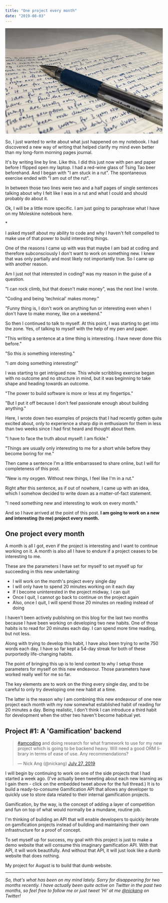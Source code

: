 ```yaml
---
title: "One project every month"
date: "2019-08-03"
---
```


![one project every month nickang blog](images/one-project-every-month-nickang-blog-1024x683.jpg)

So, I just wanted to write about what just happened on my notebook. I had discovered a new way of writing that helped clarify my mind even better than my long-form morning pages journal.

It's by writing line by line. Like this. I did this just now with pen and paper before I flipped open my laptop. I had a red-wine glass of Tsing Tao beer beforehand. And I began with "I am stuck in a rut". The spontaneous exercise ended with "I am out of the rut".

In between those two lines were two and a half pages of single sentences talking about why I felt like I was in a rut and what I could and should probably do about it.

Ok, I will be a little more specific. I am just going to paraphrase what I have on my Moleskine notebook here.

\*

I asked myself about my ability to code and why I haven't felt compelled to make use of that power to build interesting things.

One of the reasons I came up with was that maybe I am bad at coding and therefore subconsciously I don't want to work on something new. I knew that was only partially and most likely not importantly true. So I came up with another reason.

Am I just not that interested in coding? was my reason in the guise of a question.

"I can rock climb, but that doesn't make money", was the next line I wrote.

"Coding and being 'technical' makes money."

"Funny thing is, I don't work on anything fun or interesting even when I don't have to make money, like on a weekend."

So then I continued to talk to myself. At this point, I was starting to get into the zone. Yes, of talking to myself with the help of my pen and paper.

"This writing a sentence at a time thing is interesting. I have never done this before."

"So this _is_ something interesting."

"I _am_ doing something interesting!"

I was starting to get intrigued now. This whole scribbling exercise began with no outcome and no structure in mind, but it was beginning to take shape and heading towards an outcome.

"The power to build software is more or less at my fingertips."

"But I put it off because I don't feel passionate enough about building anything."

Here, I wrote down two examples of projects that I had recently gotten quite excited about, only to experience a sharp dip in enthusiasm for them in less than two weeks since I had first heard and thought about them.

"I have to face the truth about myself: I am fickle."

"Things are usually only interesting to me for a short while before they become boring for me."

Then came a sentence I'm a little embarrassed to share online, but I will for completeness of this post.

"New is my oxygen. Without new things, I feel like I'm in a rut."

Right after this sentence, as if out of nowhere, I came up with an idea, which I somehow decided to write down as a matter-of-fact statement.

"I need something new and interesting to work on every month."

And so I have arrived at the point of this post. **I am going to work on a new and interesting (to me) project every month.**

## One project every month

A month is all I got, even if the project is interesting and I want to continue working on it. A month is also all I have to endure if a project ceases to be interesting to me.

These are the parameters I have set for myself to set myself up for succeeding in this new undertaking:

- I will work on the month's project every single day
- I will only have to spend 20 minutes working on it each day
- If I become uninterested in the project midway, I can quit
- Once I quit, I cannot go back to continue on the project again
- Also, once I quit, I will spend those 20 minutes on reading instead of doing

I haven't been actively publishing on this blog for the last two months because I have been working on developing two new habits. One of those habits is to read for 20 minutes each day. I can spend more time reading, but not less.

Along with trying to develop this habit, I have also been trying to write 750 words each day. I have so far kept a 54-day streak for both of these purportedly life-changing habits.

The point of bringing this up is to lend context to why I setup those parameters for myself on this new endeavour. Those parameters have worked really well for me so far.

The key elements are to work on the thing every single day, and to be careful to only try developing one new habit at a time.

The latter is the reason why I am combining this new endeavour of one new project each month with my now somewhat established habit of reading for 20 minutes a day. Being realistic, I don't think I can introduce a third habit for development when the other two haven't become habitual yet.

## Project #1: A 'Gamification' backend

<blockquote class="twitter-tweet"><p lang="en" dir="ltr"><a href="https://twitter.com/hashtag/amcoding?src=hash&amp;ref_src=twsrc%5Etfw">#amcoding</a> and doing research for what framework to use for my new project which is going to be backend heavy. Will need a good ORM library in terms of ease of use. Any recommendations?</p>— Nick Ang (@nickang) <a href="https://twitter.com/nickang/status/1154974884956479489?ref_src=twsrc%5Etfw">July 27, 2019</a></blockquote>

<script async src="https://platform.twitter.com/widgets.js" charset="utf-8"></script>

I will begin by continuing to work on one of the side projects that I had started a week ago. (I've actually been tweeting about each new learning as I gain them - click on the embedded tweet above for the full thread.) It is to build a ready-to-consume Gamification API that allows any developer to quickly use to store data related to their internal gamification projects.

Gamification, by the way, is the concept of adding a layer of competition and fun on top of what would normally be a mundane, routine job.

I'm thinking of building an API that will enable developers to quickly iterate on gamification projects instead of building and maintaining their own infrastructure for a proof of concept.

To set myself up for success, my goal with this project is just to make a demo website that will consume this imaginary gamification API. With that API, it will work beautifully. And without that API, it will just look like a dumb website that does nothing.

My project for August is to build that dumb website.

* * *

_So, that's what has been on my mind lately. Sorry for disappearing for two months recently. I have actually been quite active on Twitter in the past two months, so feel free to follow me or just tweet 'Hi' at me [@nickang](https://twitter.com/nickang) on Twitter!_

